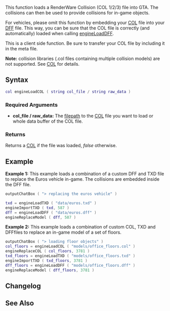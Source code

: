 This function loads a RenderWare Collision (COL 1/2/3) file into GTA. The collisions can then be used to provide collisions for in-game objects.

For vehicles, please omit this function by embedding your [COL](/docs/col.md "wikilink") file into your [DFF](/DFF.md "wikilink") file. This way, you can be sure that the COL file is correctly (and automatically) loaded when calling [engineLoadDFF](/engineLoadDFF.md "wikilink").

This is a client side function. Be sure to transfer your COL file by including it in the meta file.

**Note:** collision libraries (.col files containing multiple collision models) are not supported. See [COL](/docs/col.md "wikilink") for details.

Syntax
------

``` lua
col engineLoadCOL ( string col_file / string raw_data ) 
```

### Required Arguments

-   **col\_file / raw\_data:** The [filepath](/docs/filepath.md "wikilink") to the [COL](/COL.md "wikilink") file you want to load or whole data buffer of the COL file.

### Returns

Returns a [COL](/docs/col.md "wikilink") if the file was loaded, *false* otherwise.

Example
-------

**Example 1:** This example loads a combination of a custom DFF and TXD file to replace the Euros vehicle in-game. The collisions are embedded inside the DFF file.

``` lua
outputChatBox ( "> replacing the euros vehicle" )

txd = engineLoadTXD ( "data/euros.txd" )
engineImportTXD ( txd, 587 )
dff = engineLoadDFF ( "data/euros.dff" )
engineReplaceModel ( dff, 587 )
```

**Example 2:** This example loads a combination of custom COL, TXD and DFFfiles to replace an in-game model of a set of floors.

``` lua
outputChatBox ( "> loading floor objects" )
col_floors = engineLoadCOL ( "models/office_floors.col" )
engineReplaceCOL ( col_floors, 3781 )
txd_floors = engineLoadTXD ( "models/office_floors.txd" )
engineImportTXD ( txd_floors, 3781 )
dff_floors = engineLoadDFF ( "models/office_floors.dff" )
engineReplaceModel ( dff_floors, 3781 )
```

Changelog
---------

See Also
--------
